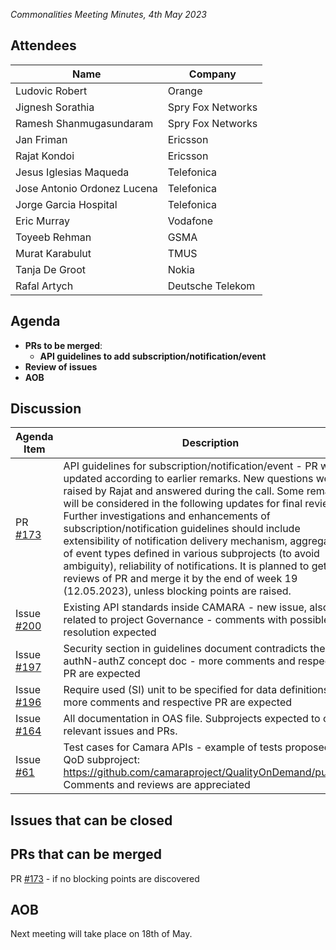*Commonalities Meeting Minutes, 4th May 2023*

## Attendees
| Name | Company |
| ---- | ------- |
|Ludovic Robert|Orange   | 
|Jignesh Sorathia |Spry Fox Networks|
|Ramesh Shanmugasundaram | Spry Fox Networks|
|Jan Friman |	Ericsson|
|Rajat Kondoi |	Ericsson|
|Jesus Iglesias Maqueda| 	Telefonica|
|Jose Antonio Ordonez Lucena| 	Telefonica|
|Jorge Garcia Hospital| 	Telefonica|
|Eric Murray |	Vodafone|
|Toyeeb Rehman| GSMA|
| Murat Karabulut |TMUS|
|Tanja De Groot| Nokia|
| Rafal Artych | Deutsche Telekom |



## Agenda

* **PRs to be merged**:
  - **API guidelines to add subscription/notification/event**
* **Review of issues**
* **AOB**

## Discussion

| Agenda Item | Description |
| ----------- | ----------- |
|PR [#173](https://github.com/camaraproject/WorkingGroups/pull/173)| API guidelines for subscription/notification/event - PR was updated according to earlier remarks. New questions were raised by Rajat and answered during the call. Some remarks will be considered in the following updates for final review. Further investigations and enhancements of subscription/notification guidelines should include extensibility of notification delivery mechanism, aggregation of event types defined in various subprojects (to avoid ambiguity), reliability of notifications. It is planned to get final reviews of PR and merge it by the end of week 19 (12.05.2023), unless blocking points are raised.|
| Issue [#200](https://github.com/camaraproject/WorkingGroups/issues/200) |Existing API standards inside CAMARA - new issue, also related to project Governance - comments with possible resolution expected|
| Issue [#197](https://github.com/camaraproject/WorkingGroups/issues/197) | Security section in guidelines document contradicts the authN-authZ concept doc - more comments and respective PR are expected|
| Issue [#196](https://github.com/camaraproject/WorkingGroups/issues/196) | Require used (SI) unit to be specified for data definitions - more comments and respective PR are expected | 
| Issue [#164](https://github.com/camaraproject/WorkingGroups/issues/164) | All documentation in OAS file. Subprojects expected to create relevant issues and PRs. |
| Issue [#61](https://github.com/camaraproject/WorkingGroups/issues/61) | Test cases for Camara APIs - example of tests proposed in QoD subproject: https://github.com/camaraproject/QualityOnDemand/pull/134. Comments and reviews are appreciated |

## Issues that can be closed



## PRs that can be merged
PR [#173](https://github.com/camaraproject/WorkingGroups/pull/173) - if no blocking points are discovered

## AOB


Next meeting will take place on 18th of May.
